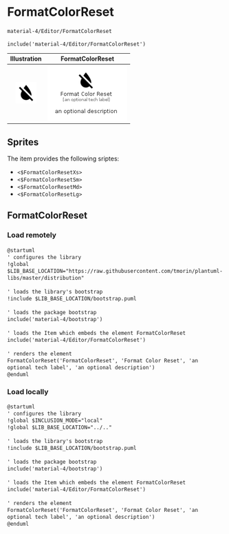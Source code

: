 # FormatColorReset


```text
material-4/Editor/FormatColorReset
```

```text
include('material-4/Editor/FormatColorReset')
```



| Illustration | FormatColorReset |
| :---: | :---: |
| ![illustration for Illustration](../../material-4/Editor/FormatColorReset.png) | ![illustration for FormatColorReset](../../material-4/Editor/FormatColorReset.Local.png) |



## Sprites
The item provides the following sriptes:

- `<$FormatColorResetXs>`
- `<$FormatColorResetSm>`
- `<$FormatColorResetMd>`
- `<$FormatColorResetLg>`





## FormatColorReset

### Load remotely
```plantuml
@startuml
' configures the library
!global $LIB_BASE_LOCATION="https://raw.githubusercontent.com/tmorin/plantuml-libs/master/distribution"

' loads the library's bootstrap
!include $LIB_BASE_LOCATION/bootstrap.puml

' loads the package bootstrap
include('material-4/bootstrap')

' loads the Item which embeds the element FormatColorReset
include('material-4/Editor/FormatColorReset')

' renders the element
FormatColorReset('FormatColorReset', 'Format Color Reset', 'an optional tech label', 'an optional description')
@enduml
```

### Load locally
```plantuml
@startuml
' configures the library
!global $INCLUSION_MODE="local"
!global $LIB_BASE_LOCATION="../.."

' loads the library's bootstrap
!include $LIB_BASE_LOCATION/bootstrap.puml

' loads the package bootstrap
include('material-4/bootstrap')

' loads the Item which embeds the element FormatColorReset
include('material-4/Editor/FormatColorReset')

' renders the element
FormatColorReset('FormatColorReset', 'Format Color Reset', 'an optional tech label', 'an optional description')
@enduml
```

